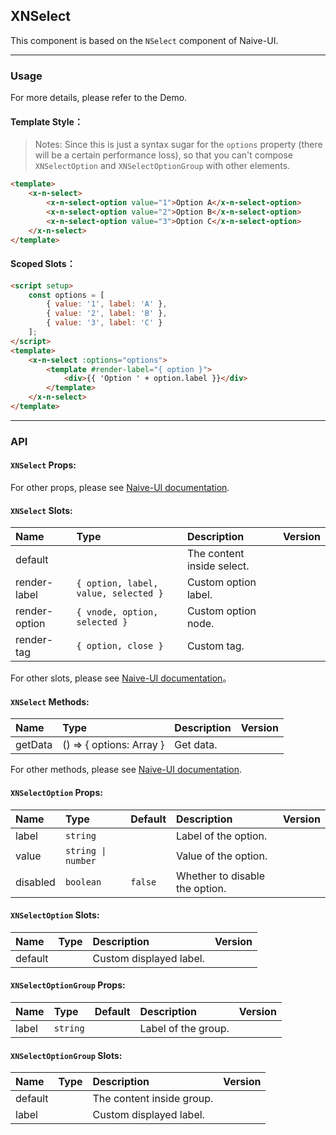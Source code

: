 ﻿## XNSelect

This component is based on the `NSelect` component of Naive-UI.

---

### Usage

For more details, please refer to the Demo.

#### Template Style：

> Notes: Since this is just a syntax sugar for the `options` property (there will be a certain performance loss), so that you can't compose `XNSelectOption` and `XNSelectOptionGroup` with other elements.

```html
<template>
    <x-n-select>
        <x-n-select-option value="1">Option A</x-n-select-option>
        <x-n-select-option value="2">Option B</x-n-select-option>
        <x-n-select-option value="3">Option C</x-n-select-option>
    </x-n-select>
</template>
```

#### Scoped Slots：

```html
<script setup>
    const options = [
        { value: '1', label: 'A' },
        { value: '2', label: 'B' },
        { value: '3', label: 'C' }
    ];
</script>
<template>
    <x-n-select :options="options">
        <template #render-label="{ option }">
            <div>{{ 'Option ' + option.label }}</div>
        </template>
    </x-n-select>
</template>
```

---

### API

#### `XNSelect` Props:

For other props, please see [Naive-UI documentation](https://www.naiveui.com/en-US/os-theme/components/select#Select-Props).

#### `XNSelect` Slots:

| Name          | Type                                 | Description                | Version |
| :------------ | :----------------------------------- | :------------------------- | :------ |
| default       |                                      | The content inside select. |         |
| render-label  | `{ option, label, value, selected }` | Custom option label.       |         |
| render-option | `{ vnode, option, selected }`        | Custom option node.        |         |
| render-tag    | `{ option, close }`                  | Custom tag.                |         |

For other slots, please see [Naive-UI documentation](https://www.naiveui.com/en-US/os-theme/components/select#Select-Slots)。

#### `XNSelect` Methods:

| Name    | Type                                   | Description | Version |
| :------ | :------------------------------------- | :---------- | :------ |
| getData | () => { options: Array<SelectOption> } | Get data.   |         |

For other methods, please see [Naive-UI documentation](https://www.naiveui.com/en-US/os-theme/components/select#Select-Methods).

#### `XNSelectOption` Props:

| Name     | Type               | Default | Description                    | Version |
| :------- | :----------------- | :------ | :----------------------------- | :------ |
| label    | `string`           |         | Label of the option.           |         |
| value    | `string \| number` |         | Value of the option.           |         |
| disabled | `boolean`          | `false` | Whether to disable the option. |         |

#### `XNSelectOption` Slots:

| Name    | Type | Description             | Version |
| :------ | :--- | :---------------------- | :------ |
| default |      | Custom displayed label. |         |

#### `XNSelectOptionGroup` Props:

| Name  | Type     | Default | Description         | Version |
| :---- | :------- | :------ | :------------------ | :------ |
| label | `string` |         | Label of the group. |         |

#### `XNSelectOptionGroup` Slots:

| Name    | Type | Description               | Version |
| :------ | :--- | :------------------------ | :------ |
| default |      | The content inside group. |         |
| label   |      | Custom displayed label.   |         |
